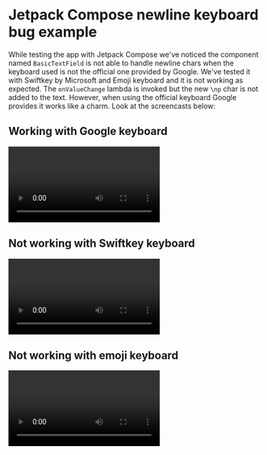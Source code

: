# Jetpack Compose newline keyboard bug example

While testing the app with Jetpack Compose we've noticed the component named ``BasicTextField`` is not able to handle newline chars when the keyboard used is not the official one provided by Google. We've tested it with Swiftkey by Microsoft and Emoji keyboard and it is not working as expected. The ``onValueChange`` lambda is invoked but the new ``\np`` char is not added to the text. However, when using the official keyboard Google provides it works like a charm. Look at the screencasts below:

## Working with Google keyboard

![Working with Google keyboard](screencast/workingWithGoogleKeyboard.mp4)

## Not working with Swiftkey keyboard

![Not working with Swiftkey keyboard](screencast/keyboardNotWorkingSwiftkey.mp4)

## Not working with emoji keyboard

![Not working with emoji keyboard](screencast/otherKeyboard.mp4)